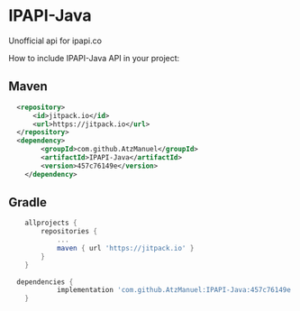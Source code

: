 # IPAPI-Java
Unofficial api for ipapi.co

How to include IPAPI-Java API in your project:

## Maven

```xml
  <repository>
	  <id>jitpack.io</id>
	  <url>https://jitpack.io</url>
  </repository>
  <dependency>
	    <groupId>com.github.AtzManuel</groupId>
	    <artifactId>IPAPI-Java</artifactId>
	    <version>457c76149e</version>
	</dependency>
```

## Gradle
```groovy
  	allprojects {
		repositories {
			...
			maven { url 'https://jitpack.io' }
		}
	}
  
  dependencies {
	        implementation 'com.github.AtzManuel:IPAPI-Java:457c76149e'
	}
```
